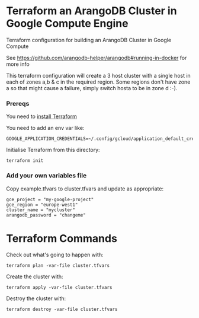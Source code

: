 Terraform an ArangoDB Cluster in Google Compute Engine
======================================================

Terraform configuration for building an ArangoDB Cluster in Google Compute

See https://github.com/arangodb-helper/arangodb#running-in-docker for more info

This terraform configuration will create a 3 host cluster with a single host in each of zones a,b & c in the required region. 
Some regions don't have zone a so that might cause a failure, simply switch hosta to be in zone d :-).

### Prereqs

You need to [install Terraform](https://www.terraform.io/intro/getting-started/install.html)

You need to add an env var like:

    GOOGLE_APPLICATION_CREDENTIALS=~/.config/gcloud/application_default_credentials.json

Initialise Terraform from this directory:

    terraform init

### Add your own variables file

Copy example.tfvars to cluster.tfvars and update as appropriate:

    gce_project = "my-google-project"
    gce_region = "europe-west1"
    cluster_name = "mycluster"
    arangodb_password = "changeme"


# Terraform Commands

Check out what's going to happen with:

    terraform plan -var-file cluster.tfvars


Create the cluster with:

    terraform apply -var-file cluster.tfvars
    
    
Destroy the cluster with:

    terraform destroy -var-file cluster.tfvars